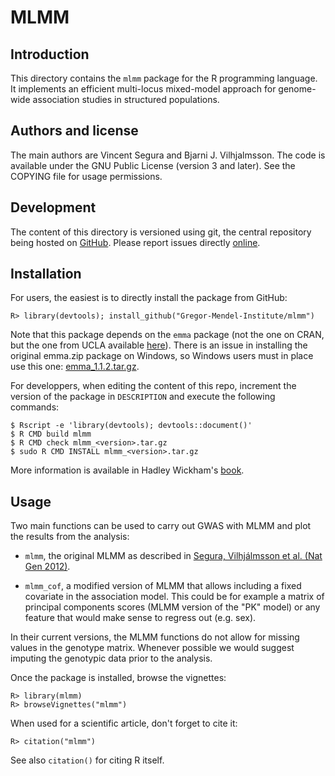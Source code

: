 # MLMM

## Introduction

This directory contains the `mlmm` package for the R programming language. It implements an efficient multi-locus mixed-model approach for genome-wide association studies in structured populations.

## Authors and license

The main authors are Vincent Segura and Bjarni J. Vilhjalmsson. The code is available under the GNU Public License (version 3 and later). See the COPYING file for usage permissions.

## Development

The content of this directory is versioned using git, the central repository being hosted on [GitHub](https://github.com/Gregor-Mendel-Institute/mlmm). Please report issues directly [online](https://github.com/Gregor-Mendel-Institute/mlmm/issues).

## Installation

For users, the easiest is to directly install the package from GitHub:
```
R> library(devtools); install_github("Gregor-Mendel-Institute/mlmm")
```

Note that this package depends on the `emma` package (not the one on CRAN, but the one from UCLA available [here](http://mouse.cs.ucla.edu/emma/)).
There is an issue in installing the original emma.zip package on Windows, so Windows users must in place use this one:  [emma_1.1.2.tar.gz](https://github.com/Gregor-Mendel-Institute/mlmm/files/1356516/emma_1.1.2.tar.gz).

For developpers, when editing the content of this repo, increment the version of the package in `DESCRIPTION` and execute the following commands:
```
$ Rscript -e 'library(devtools); devtools::document()'
$ R CMD build mlmm
$ R CMD check mlmm_<version>.tar.gz
$ sudo R CMD INSTALL mlmm_<version>.tar.gz
```

More information is available in Hadley Wickham's [book](http://r-pkgs.had.co.nz/).

## Usage

Two main functions can be used to carry out GWAS with MLMM and plot the results from the analysis:

* `mlmm`, the original MLMM as described in [Segura, Vilhjálmsson et al. (Nat Gen 2012)](http://www.nature.com/ng/journal/v44/n7/full/ng.2314.html).

* `mlmm_cof`, a modified version of MLMM that allows including a fixed covariate in the association model. This could be for example a matrix of principal components scores (MLMM version of the "PK" model) or any feature that would make sense to regress out (e.g. sex).

In their current versions, the MLMM functions do not allow for missing values in the genotype matrix. Whenever possible we would suggest imputing the genotypic data prior to the analysis.

Once the package is installed, browse the vignettes:
```
R> library(mlmm)
R> browseVignettes("mlmm")
```

When used for a scientific article, don't forget to cite it:
```
R> citation("mlmm")
```

See also `citation()` for citing R itself.
